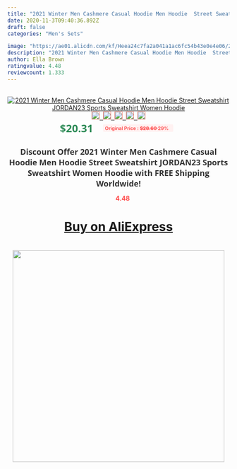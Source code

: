 ```yaml
---
title: "2021 Winter Men Cashmere Casual Hoodie Men Hoodie  Street Sweatshirt JORDAN23 Sports Sweatshirt Women Hoodie"
date: 2020-11-3T09:40:36.892Z
draft: false
categories: "Men's Sets"

image: "https://ae01.alicdn.com/kf/Heea24c7fa2a041a1ac6fc54b43e0e4e06/2021-Winter-Men-Cashmere-Casual-Hoodie-Men-Hoodie-Street-Sweatshirt-JORDAN23-Sports-Sweatshirt-Women-Hoodie.png_220x220.png"
description: "2021 Winter Men Cashmere Casual Hoodie Men Hoodie  Street Sweatshirt JORDAN23 Sports Sweatshirt Women Hoodie"
author: Ella Brown
ratingvalue: 4.48
reviewcount: 1.333
---
```

<br>
<div style="text-align: center;">
<a href="https://s.click.aliexpress.com/e/_ACFZTf" target="_blank" rel="nofollow noopener noreferrer"><img alt="2021 Winter Men Cashmere Casual Hoodie Men Hoodie  Street Sweatshirt JORDAN23 Sports Sweatshirt Women Hoodie" class="magnifier-image" src="https://ae01.alicdn.com/kf/Heea24c7fa2a041a1ac6fc54b43e0e4e06/2021-Winter-Men-Cashmere-Casual-Hoodie-Men-Hoodie-Street-Sweatshirt-JORDAN23-Sports-Sweatshirt-Women-Hoodie.png_220x220.png_640x640.jpg">
<br>
<img style="border:1px solid salmon" src="https://ae01.alicdn.com/kf/Heea24c7fa2a041a1ac6fc54b43e0e4e06/2021-Winter-Men-Cashmere-Casual-Hoodie-Men-Hoodie-Street-Sweatshirt-JORDAN23-Sports-Sweatshirt-Women-Hoodie.png_120x120.jpg">&nbsp;&nbsp;<img style="border:1px solid salmon" src="https://ae01.alicdn.com/kf/H119b40c5b4134255ac8c974977ee54d02/2021-Winter-Men-Cashmere-Casual-Hoodie-Men-Hoodie-Street-Sweatshirt-JORDAN23-Sports-Sweatshirt-Women-Hoodie.png_120x120.jpg">&nbsp;&nbsp;<img style="border:1px solid salmon" src="https://ae01.alicdn.com/kf/Ha93890bec29e43068d41d5e602867614H/2021-Winter-Men-Cashmere-Casual-Hoodie-Men-Hoodie-Street-Sweatshirt-JORDAN23-Sports-Sweatshirt-Women-Hoodie.png_120x120.jpg">&nbsp;&nbsp;<img style="border:1px solid salmon" src="https://ae01.alicdn.com/kf/H887898f109fb42f4a647c2931dacb041N/2021-Winter-Men-Cashmere-Casual-Hoodie-Men-Hoodie-Street-Sweatshirt-JORDAN23-Sports-Sweatshirt-Women-Hoodie.png_120x120.jpg">&nbsp;&nbsp;<img style="border:1px solid salmon" src="https://ae01.alicdn.com/kf/H43cce55463ad4cdcb97db592f26616a3S/2021-Winter-Men-Cashmere-Casual-Hoodie-Men-Hoodie-Street-Sweatshirt-JORDAN23-Sports-Sweatshirt-Women-Hoodie.png_120x120.jpg"></a></div><br0>
<div style="text-align: center;"><span style="background-color: white; border: 0px; box-sizing: border-box; color: seagreen; display: inline-block; font-family: &quot;open sans&quot; , &quot;arial&quot; , &quot;helvetica&quot; , sans-serif , &quot;heiti&quot;; font-size: 24px; font-stretch: inherit; font-weight: 700; line-height: inherit; margin: 0px 10px 0px 0px; padding: 0px; vertical-align: middle;">$20.31 </span>
<span style="background: rgb(255 , 241 , 241); border-radius: 3px; border: 0px; box-sizing: border-box; color: #ff4747; display: inline-block; font-family: inherit; font-size: 12px; font-stretch: inherit; font-style: inherit; font-variant: inherit; font-weight: 600; line-height: inherit; margin: 0px; padding: 2px 5px; transform: scale(0.9); vertical-align: middle;">Original Price : <b style="text-decoration: line-through;">$28.60 </b> 29%&nbsp;&nbsp;</span></div>
<h1 style="color: #333333; display: inline-block; font-family: &quot;open sans&quot; , &quot;arial&quot; , &quot;helvetica&quot; , sans-serif , &quot;heiti&quot;; font-size: 18px; font-stretch: inherit; font-weight: 700; text-align: center;">Discount Offer 2021 Winter Men Cashmere Casual Hoodie Men Hoodie  Street Sweatshirt JORDAN23 Sports Sweatshirt Women Hoodie with FREE Shipping Worldwide!</h1>
<div style="color: #ff4747; text-align: center;">
<img src="https://4.bp.blogspot.com/-M0ZcTcb-5uY/XleCXlxnR4I/AAAAAAAAAEc/OrjgMkXV1oMQFaCRZj5HQwOCBcu3w1FegCPcBGAYYCw/s1600/star.png" style="height: 15px;">&nbsp;<b>4.48</b></div>
<div class="button_cont" align="center"><a class="buynow_a" href="https://s.click.aliexpress.com/e/_ACFZTf" target="_blank" rel="nofollow noopener noreferrer"><H1>Buy on AliExpress</H1></a></div><br>
<div class="separator" style="clear: both; text-align: center;">
<img src="https://lh3.googleusercontent.com/-pTy5HemUv9M/XlePHvY0dAI/AAAAAAAAAE4/0nX5iRUoIWY8eMW9Dpxeirr157OZliDIgCLcBGAsYHQ/s1600/badge.gif" width="480">
</div>
